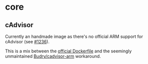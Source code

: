 # core

## cAdvisor

Currently an handmade image as there's no official ARM support for cAdvisor
(see [#1236](https://github.com/google/cadvisor/issues/1236)).

This is a mix between the
[official Dockerfile](https://github.com/google/cadvisor/blob/master/deploy/Dockerfile)
and the seemingly unmaintained
[Budry/cadvisor-arm](https://github.com/Budry/cadvisor-arm) workaround.
